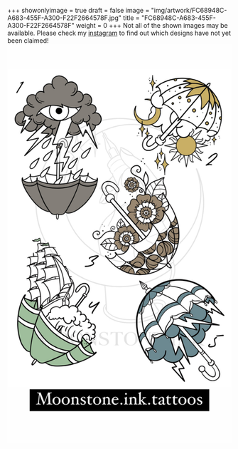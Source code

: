 +++
showonlyimage = true
draft = false
image = "img/artwork/FC68948C-A683-455F-A300-F22F2664578F.jpg"
title = "FC68948C-A683-455F-A300-F22F2664578F"
weight = 0
+++
Not all of the shown images may be available. Please check my [instagram](https://www.instagram.com/moonstone.ink.tattoos) to find out which designs have not yet been claimed!
![image](/img/artwork/FC68948C-A683-455F-A300-F22F2664578F.jpg)
